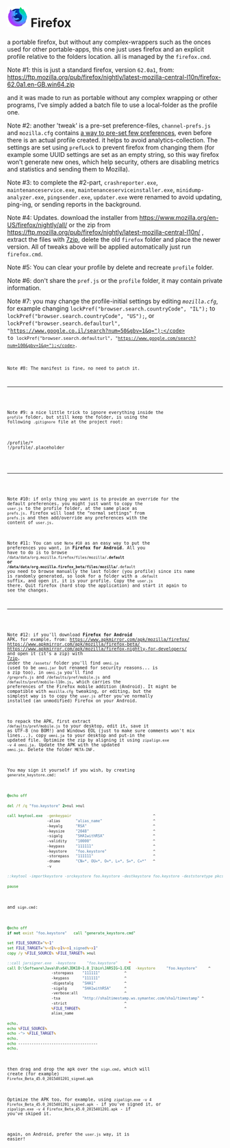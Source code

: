 <h1><img src="resources/icon.png"/> Firefox</h1>

a portable firefox, but without any complex-wrappers such as the onces used for other portable-apps, 
this one just uses firefox and an explicit profile relative to the folders location. all is managed by the <code>firefox.cmd</code>. 

Note #1:
this is just a standard firefox, version <code>62.0a1</code>, from:
https://ftp.mozilla.org/pub/firefox/nightly/latest-mozilla-central-l10n/firefox-62.0a1.en-GB.win64.zip

and it was made to run as portable without any complex wrapping or other programs, 
I've simply added a batch file to use a local-folder as the profile one.

Note #2:
another 'tweak' is a pre-set preference-files,
<code>channel-prefs.js</code> and <code>mozilla.cfg</code> contains <a href="https://support.mozilla.org/en-US/questions/1160596">a way to pre-set few preferences</a>, 
even before there is an actual profile created. it helps to avoid analytics-collection.
The settings are set using <code>prefLock</code> to prevent firefox from changing them (for example some UUID settings are set as an empty string, so this way firefox won't generate new ones, which help security, others are disabling metrics and statistics and sending them to Mozilla).

Note #3:
to complete the #2-part, <code>crashreporter.exe</code>, <code>maintenanceservice.exe</code>, <code>maintenanceserviceinstaller.exe</code>, <code>minidump-analyzer.exe</code>, <code>pingsender.exe</code>, <code>updater.exe</code> were renamed to avoid updating, ping-ing, or sending reports in the background.

Note #4:
Updates.
download the installer from https://www.mozilla.org/en-US/firefox/nightly/all/ or the zip from https://ftp.mozilla.org/pub/firefox/nightly/latest-mozilla-central-l10n/ , extract the files with <a href="https://github.com/eladkarako/mods/tree/master/7z">7zip</a>, delete the old <code>firefox</code> folder and place the newer version.
All of tweaks above will be applied automatically just run <code>firefox.cmd</code>.

Note #5:
You can clear your profile by delete and recreate <code>profile</code> folder.

Note #6:
don't share the <code>pref.js</code> or the <code>profile</code> folder, it may contain private information.

Note #7:
you may change the profile-initial settings by editing <code>_mozilla.cfg_</code>, 
for example changing <code>lockPref("browser.search.countryCode", "IL");</code> to <code>lockPref("browser.search.countryCode", "US");</code>, 
or <code>lockPref("browser.search.defaulturl", "https://www.google.co.il/search?num=50&gbv=1&q=");</code> to <code>lockPref("browser.search.defaulturl", "https://www.google.com/search?num=100&gbv=1&q=");</code>.

Note #8:
The manifest is fine, no need to patch it.

<hr/>

Note #9:
a nice little trick to ignore everything inside the <code>profile</code> folder, 
but still keep the folder, is using the following <code>.gitignore</code> file at the project root:
<pre>
/profile/*
!/profile/.placeholder
</pre>

<hr/>

Note #10:
if only thing you want is to provide an override for the default preferences, 
you might just want to copy the <code>user.js</code> to the profile folder, 
at the same place as <code>prefs.js</code>. 
Firefox will load the "normal settings" from <code>prefs.js</code> and then add/override any preferences 
with the content of <code>user.js</code>.

Note #11:
You can use <code>Note #10</code> as an easy way to put the preferences you want, 
in <strong>Firefox for Android</strong>. All you have to do is to browse 
<code>/data/data/org.mozilla.firefox/files/mozilla/<strong>______</strong>.default</code> or 
<code>/data/data/org.mozilla.firefox_beta/files/mozilla/<strong>______</strong>.default</code>
you need to browse manually the last folder (you profile) since its name is randomly generated, 
so look for a folder with a <code>.default</code> suffix, and open it, it is your profile. Copy the <code>user.js</code> there.
Quit firefox (hard stop the application) and start it again to see the changes.

<hr/>

Note #12:
if you'll download <strong>Firefox for Android</strong> APK, 
for example, from: 
https://www.apkmirror.com/apk/mozilla/firefox/ 
https://www.apkmirror.com/apk/mozilla/firefox-beta/ 
https://www.apkmirror.com/apk/mozilla/firefox-nightly-for-developers/ 
and open it (it's a zip) with <a href="https://github.com/eladkarako/mods/tree/master/7z">7zip</a>, 
under the <code>/assets/</code> folder you'll find <code>omni.ja</code> (used to be <code>omni.jar</code> but renamed for security reasons... is a zip too), 
in <code>omni.ja</code> you'll find <code>/greprefs.js</code> and <code>/defaults/pref/mobile.js</code> and <code>/defaults/pref/mobile-l10n.js</code>, 
which carries the preferences of the Firefox mobile addition (Android). It might be compatible with <code>mozilla.cfg</code> tweaking, or editing, 
but the simplest way is to copy the <code>user.js</code> after you've normally installed (an unmodified) Firefox on your Android.

to repack the APK, first extract <code>/defaults/pref/mobile.js</code> to your desktop, 
edit it, save it as UTF-8 (no BOM!) and Windows EOL (just to make sure comments won't mix lines...), 
copy <code>omni.ja</code> to your desktop and put-in the updated file. 
Optimize the zip by aligning it using <code>zipalign.exe -v 4 omni.ja</code>. 
Update the APK with the updated <code>omni.ja</code>. 
Delete the folder <code>META-INF</code>.

You may sign it yourself if you wish, by creating <code>generate_keystore.cmd</code>:

```cmd
@echo off

del /f /q "foo.keystore" 2>nul >nul

call keytool.exe  -genkeypair                                     ^
                  -alias       "alias_name"                       ^
                  -keyalg      "RSA"                              ^
                  -keysize     "2048"                             ^
                  -sigalg      "SHA1withRSA"                      ^
                  -validity    "10000"                            ^
                  -keypass     "111111"                           ^
                  -keystore    "foo.keystore"                     ^
                  -storepass   "111111"                           ^
                  -dname       "CN=*, OU=*, O=*, L=*, S=*, C=*"   ^
                  -v

::keytool -importkeystore -srckeystore foo.keystore -destkeystore foo.keystore -deststoretype pkcs12

pause
```

and <code>sign.cmd</code>:

```cmd
@echo off
if not exist "foo.keystore"   call "generate_keystore.cmd"

set FILE_SOURCE="%~1"
set FILE_TARGET="%~d1%~p1%~n1_signed%~x1"
copy /y %FILE_SOURCE% %FILE_TARGET% >nul

::call jarsigner.exe  -keystore     "foo.keystore"     ^
call D:\Software\Java\8\x64\JDK18~1.0_1\bin\JARSIG~1.EXE  -keystore     "foo.keystore"     ^
                    -storepass    "111111"           ^
                    -keypass      "111111"           ^
                    -digestalg    "SHA1"             ^
                    -sigalg       "SHA1withRSA"      ^
                    -verbose:all                     ^
                    -tsa          "http://sha1timestamp.ws.symantec.com/sha1/timestamp" ^
                    -strict                          ^
                    %FILE_TARGET%                    ^
                    alias_name

echo.
echo %FILE_SOURCE%
echo -^> %FILE_TARGET%
echo.
echo ------------------------------------
echo.
```

then drag and drop the apk over the <code>sign.cmd</code>, 
which will create (for example) <code>Firefox_Beta_45.0_2015401201_signed.apk</code> 

Optimize the APK too, for example, using <code>zipalign.exe -v 4 Firefox_Beta_45.0_2015401201_signed.apk</code> - if you've signed it, 
or <code>zipalign.exe -v 4 Firefox_Beta_45.0_2015401201.apk</code> - if you've skiped it.

again, on Android, prefer the <code>user.js</code> way, 
it is easier! 

